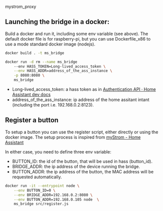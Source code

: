 mystrom_proxy

## Launching the bridge in a docker:
Build a docker and run it, including some env variable (see above).
The default docker file is for raspberry-pi, but you can use Dockerfile_x86 to use a mode standard docker image (nodejs).

```bash
docker build . -t ms_bridge

docker run -d rm --name ms_bridge
    --env HASS_TOKEN=Long-lived_access_token \
    --env HASS_ADDR=address_of_the_ass_instance \
    -p 8080:8080 \
    ms_bridge
```

* Long-lived_access_token: a hass token as in [Authentication API · Home Assistant dev docs](https://developers.home-assistant.io/docs/en/auth_api.html#long-lived-access-token)
* address_of_the_ass_instance: ip address of the home assitant intant (including the port i.e. 192.168.0.2:8123).

## Register a button
To setup a button you can use the register script, either directly or using the docker image. 
The setup process is inspired from [myStrom - Home Assistant](https://www.home-assistant.io/integrations/mystrom/#binary-sensor)

In either case, you need to define three env variable:
* BUTTON_ID: the id of the button, that will be used in hass (button_id).
* BRIDGE_ADDR: the ip address of the device running the bridge.
* BUTTON_ADDR: the ip address of the button, the MAC address will be requested automatically.

```bash
docker run -it --entrypoint node \
    --env BUTTON_ID=0 \
    --env BRIDGE_ADDR=192.168.0.2:8080 \
    --env BUTTON_ADDR=192.168.0.105 node  \
    ms_bridge src/register.js
```